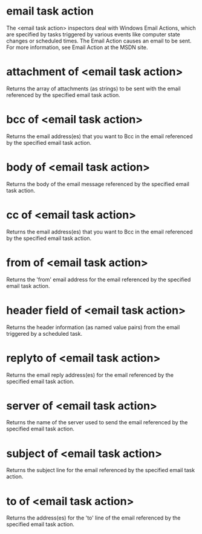 # email task action

The &lt;email task action&gt; inspectors deal with Windows Email Actions, which are specified by tasks triggered by various events like computer state changes or scheduled times. The Email Action causes an email to be sent. For more information, see Email Action at the MSDN site.

# attachment of &lt;email task action&gt;

Returns the array of attachments (as strings) to be sent with the email referenced by the specified email task action.

# bcc of &lt;email task action&gt;

Returns the email address(es) that you want to Bcc in the email referenced by the specified email task action.

# body of &lt;email task action&gt;

Returns the body of the email message referenced by the specified email task action.

# cc of &lt;email task action&gt;

Returns the email address(es) that you want to Bcc in the email referenced by the specified email task action.

# from of &lt;email task action&gt;

Returns the &#39;from&#39; email address for the email referenced by the specified email task action.

# header field of &lt;email task action&gt;

Returns the header information (as named value pairs) from the email triggered by a scheduled task.

# replyto of &lt;email task action&gt;

Returns the email reply address(es) for the email referenced by the specified email task action.

# server of &lt;email task action&gt;

Returns the name of the server used to send the email referenced by the specified email task action.

# subject of &lt;email task action&gt;

Returns the subject line for the email referenced by the specified email task action.

# to of &lt;email task action&gt;

Returns the address(es) for the &#39;to&#39; line of the email referenced by the specified email task action.
